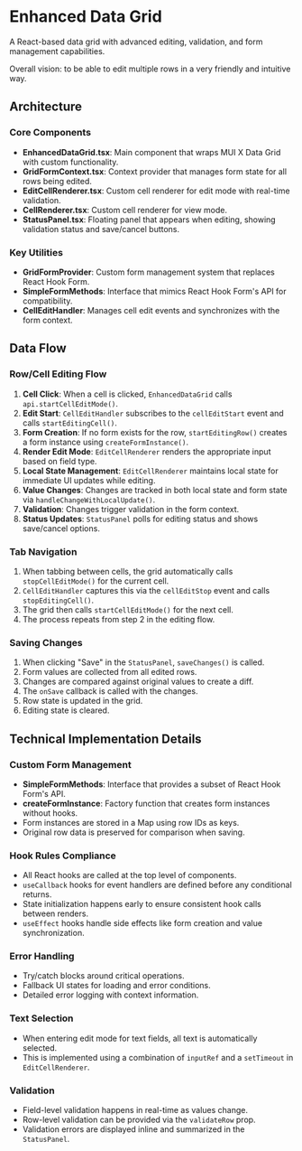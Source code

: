 # Enhanced Data Grid

A React-based data grid with advanced editing, validation, and form management capabilities.

Overall vision: to be able to edit multiple rows in a very friendly and intuitive way.

## Architecture

### Core Components

- **EnhancedDataGrid.tsx**: Main component that wraps MUI X Data Grid with custom functionality.
- **GridFormContext.tsx**: Context provider that manages form state for all rows being edited.
- **EditCellRenderer.tsx**: Custom cell renderer for edit mode with real-time validation.
- **CellRenderer.tsx**: Custom cell renderer for view mode.
- **StatusPanel.tsx**: Floating panel that appears when editing, showing validation status and save/cancel buttons.

### Key Utilities

- **GridFormProvider**: Custom form management system that replaces React Hook Form.
- **SimpleFormMethods**: Interface that mimics React Hook Form's API for compatibility.
- **CellEditHandler**: Manages cell edit events and synchronizes with the form context.

## Data Flow

### Row/Cell Editing Flow

1. **Cell Click**: When a cell is clicked, `EnhancedDataGrid` calls `api.startCellEditMode()`.
2. **Edit Start**: `CellEditHandler` subscribes to the `cellEditStart` event and calls `startEditingCell()`.
3. **Form Creation**: If no form exists for the row, `startEditingRow()` creates a form instance using `createFormInstance()`.
4. **Render Edit Mode**: `EditCellRenderer` renders the appropriate input based on field type.
5. **Local State Management**: `EditCellRenderer` maintains local state for immediate UI updates while editing.
6. **Value Changes**: Changes are tracked in both local state and form state via `handleChangeWithLocalUpdate()`.
7. **Validation**: Changes trigger validation in the form context.
8. **Status Updates**: `StatusPanel` polls for editing status and shows save/cancel options.

### Tab Navigation

1. When tabbing between cells, the grid automatically calls `stopCellEditMode()` for the current cell.
2. `CellEditHandler` captures this via the `cellEditStop` event and calls `stopEditingCell()`.
3. The grid then calls `startCellEditMode()` for the next cell.
4. The process repeats from step 2 in the editing flow.

### Saving Changes

1. When clicking "Save" in the `StatusPanel`, `saveChanges()` is called.
2. Form values are collected from all edited rows.
3. Changes are compared against original values to create a diff.
4. The `onSave` callback is called with the changes.
5. Row state is updated in the grid.
6. Editing state is cleared.

## Technical Implementation Details

### Custom Form Management

- **SimpleFormMethods**: Interface that provides a subset of React Hook Form's API.
- **createFormInstance**: Factory function that creates form instances without hooks.
- Form instances are stored in a Map using row IDs as keys.
- Original row data is preserved for comparison when saving.

### Hook Rules Compliance

- All React hooks are called at the top level of components.
- `useCallback` hooks for event handlers are defined before any conditional returns.
- State initialization happens early to ensure consistent hook calls between renders.
- `useEffect` hooks handle side effects like form creation and value synchronization.

### Error Handling

- Try/catch blocks around critical operations.
- Fallback UI states for loading and error conditions.
- Detailed error logging with context information.

### Text Selection

- When entering edit mode for text fields, all text is automatically selected.
- This is implemented using a combination of `inputRef` and a `setTimeout` in `EditCellRenderer`.

### Validation

- Field-level validation happens in real-time as values change.
- Row-level validation can be provided via the `validateRow` prop.
- Validation errors are displayed inline and summarized in the `StatusPanel`.
